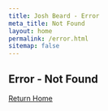 ```yaml
---
title: Josh Beard - Error
meta_title: Not Found
layout: home
permalink: /error.html
sitemap: false
---
```

## Error - Not Found

[Return Home](/)
